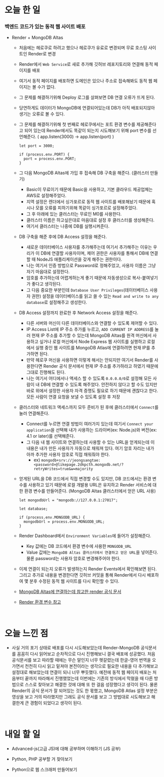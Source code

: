 # 오늘 한 일

### 백엔드 코드가 있는 동적 웹 사이트 배포

- Render + MongoDB Altas

  - 처음에는 헤로쿠로 하려고 했으나 헤로쿠가 유료로 변경되며 무료 호스팅 사이트인 Render로 변경
  - Render에서 `Web Service`로 새로 추가해 깃허브 레포지토리와 연결해 동적 페이지를 배포
  - 여기서 동적 페이지를 배포하면 도메인은 있으나 주소로 접속해봐도 동적 웹 페이지는 볼 수가 없다.
  - 그 문제를 해결하기위해 Deploy 로그를 살펴보면 DB 연결 오류가 뜨게 된다.
  - 당연하게도 데이터가 MongoDB에 연결되어있는데 DB가 아직 배포되지않아 생기는 오류로 볼 수 있다.
  - 그 문제를 해결하기위해 첫 번째로 헤로쿠에서는 포트 환경 변수를 제공해준다고 되어 있는데 Render에서도 똑같이 되는지 시도해보기 위해 port 변수를 선언해준다. ( app.listen(3000) -> app.listen(port) )

    ```
    let port = 3000;

    if (process.env.PORT) {
      port = process.env.PORT;
    }
    ```

  - 그 다음 MongoDB Altas에 가입 후 접속해 DB 구축을 해준다. (클러스터 만들기)
    - Basic이 무료이기 때문에 Basic을 사용하고, 기본 클라우드 제공업체는 AWS로 설정해주었다.
    - 지역 설정은 렌더에서 싱가포르로 동적 웹 사이트를 배포해놨기 때문에 혹시나 모를 오류를 피하기위해 똑같이 싱가포르로 설정해주었다.
    - 그 후 아래에 있는 클러스터는 무료인 M0를 사용한다.
    - 클러스터 이름은 하고싶은대로 마음대로 설정 후 클러스터를 생성해준다.
    - 여기서 클러스터는 나중에 DB를 실행시켜준다.
  - DB 구축을 해준 후에 DB Access 설정을 해준다.
    - 새로운 데이터베이스 사용자를 추가해주는데 여기서 추가해주는 이유는 우리가 이 DB에 연결할 사용자이며, 제어 권한은 사용자를 통해서 DB에 연결할 때 NodeJS 애플리케이션을 갖게 해주는 권한이다.
    - 나는 여기서 인증 방법으로 Password로 정해주었고, 사용자 이름은 그냥 자기 마음대로 설정한다.
    - 암호를 추가하는데 어렵게하는게 좋기 때문에 자동생성으로 복사-붙여넣기가 좋다고 생각된다.
    - 그 다음 중요한 부분인데 `Database User Privileges`(데이터베이스 사용자 권한) 설정을 데이터베이스를 읽고 쓸 수 있는 `Read and write to any database`로 설정해주고 생성한다.
  - DB Access 설정까지 완료한 후 Network Access 설정을 해준다.
    - 다른 서버와 머신이 다른 데이터베이스와 연결할 수 있도록 제어할 수 있다.
    - IP Access List에 IP 주소 추가를 누르고, `ADD CURRENT IP ADDRESS`를 눌러 현재 IP 주소를 추가할 수 있는데 MongoDB Altas를 원격 머신에서 사용하고 싶거나 로컬 머신에서 Node Express 웹 사이트를 실행하고 로컬에서 실행 중인 웹 사이트를 MongoDB Atlas에 연결하려면 현재 IP를 추가하면 된다.
    - 만약 헤로쿠 머신을 사용하면 이렇게 해서는 안되지만 여기서 Render를 사용한다면 Render 공식 문서에서 현재 IP 주소를 추가하라고 하였기 때문에 그대로 진행해도 된다.
    - 나는 여기서 어디에서나 액세스 할 수 있도록 `0.0.0.0/0`로 설정해 모든 사람이 내 DB에 연결할 수 있도록 해주었다. 안전하지 않다고 할 수도 있지만 바로 위에서 설정한 사용자 자격 증명도 필요로 하기 때문에 괜찮다고 한다. 모든 사람이 연결 요청을 보낼 수 있도록 설정 후 저장
  - 클러스터와 네트워크 액세스까지 모두 준비가 된 후에 클러스터에서 `Connect`를 눌러 연결해준다.
    - Connect를 누르면 연결 방법이 여러가지 있는데 여기서 `Connect your application`을 선택해 내가 사용하는 드라이버(ex: Node.js)와 버전(ex: 4.1 or later)를 선택해준다.
    - 그 다음 내 웹 사이트와 연결하는데 사용할 수 있는 URL을 얻게되는데 이 내용은 내가 만든 사용자가 자동으로 채워져 있다. 여기 암호 자리는 내가 아까 추가한 사용자 암호로 직접 채워줘야 한다.
      - ex) `mongodb+srv://jeongsangtae:<password>@likepage.2dkpcth.mongodb.net/?retryWrites=true&w=majority`
  - 얻게된 URL을 DB 코드에서 직접 변경할 수도 있지만, DB 코드에서는 환경 변수를 사용하고 있기 때문에 로컬 개발용 URL은 유지하고 Render 서비스에 대한 환경 변수를 만들어준다. (MongoDB Altas 클러스터에서 얻은 URL 사용)

    ```
    let mongodbUrl = "mongodb://127.0.0.1:27017";

    let database;

    if (process.env.MONGODB_URL) {
      mongodbUrl = process.env.MONGODB_URL;
    }
    ```

  - Render Dashboard에서 `Environment Variables`에 들어가 설정해준다.
    - Key 값에는 DB 코드에서 환경 변수에 사용한 `MONGODB_URL`
    - Value 값에는 `MongoDB Altas 클러스터에서 연결하고 얻은 URL`을 넣어준다. 물론 password는 사용자 암호로 변경해주어야 한다.
  - 이제 연결이 되는지 오류가 발생하는지 Render Events에서 확인해보면 된다. 그리고 추가로 내용을 변경한다면 깃허브 커밋을 통해 Render에서 다시 배포하여 몇 분후 수정된 동적 웹 사이트를 다시 확인할 수 있다.
  - [MongoDB Altas에 연결하는데 참고한 render 공식 문서](https://render.com/docs/connect-to-mongodb-atlas)
  - [Render 환경 변수 참고](https://render.com/docs/configure-environment-variables#configuring-secrets-and-other-environment-information-on-render)

<br />

# 오늘 느낀 점

- 사실 거의 포기 상태로 배포를 다시 시도해보았는데 Render-MongoDB 공식문서를 꼼꼼히 다시 읽어보고 순차적으로 다시 진행해보니 결국 배포에 성공했다. 처음 공식문서를 보고 따라할 때에는 무슨 말인지 너무 헷갈렸는데 한글-영어 번역을 오가면서 천천히 다시 읽고 밑져야 본전이라는 생각으로 필요한 내용을 다 추가해보고 설정대로 해보았는데 연결이 되니 너무 뿌듯했다. 예전에 동적 웹 페이지 배포는 처음부터 끝까지 따라해서 진행했었는데 이번에는 기존의 방식에서 막혔을 때 다른 방법으로 스스로 찾아보고 해결한 것에 대해 또 한 걸음 성장했다고 생각이 된다. 물론 Render의 공식 문서가 잘 되어있는 것도 한 몫했고, MongoDB Atlas 설정 부분은 영상을 보고 거의 따라했지만 그래도 공식 문서를 보고 그 방법대로 시도해보고 해결한게 큰 경험이 되었다고 생각이 된다.

<br />

# 내일 할 일

- Advanced-js(고급 JS)에 대해 공부하며 이해하기 (JS 공부)

- Python, PHP 공부할 거 찾아보기

- Python으로 웹 스크래퍼 만들어보기
